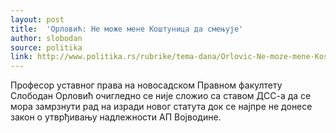 ```yaml
---
layout: post
title:  'Орловић: Не може мене Коштуница да смењује'
author: slobodan
source: politika
link: http://www.politika.rs/rubrike/tema-dana/Orlovic-Ne-moze-mene-Kostunica-da-smenjuje.sr.html
---
```


  Професор уставног права на новосадском Правном факултету Слободан Орловић очигледно се није сложио са ставом ДСС-а да се мора замрзнути рад на изради новог статута док се најпре не донесе закон о утврђивању надлежности АП Војводине. 

